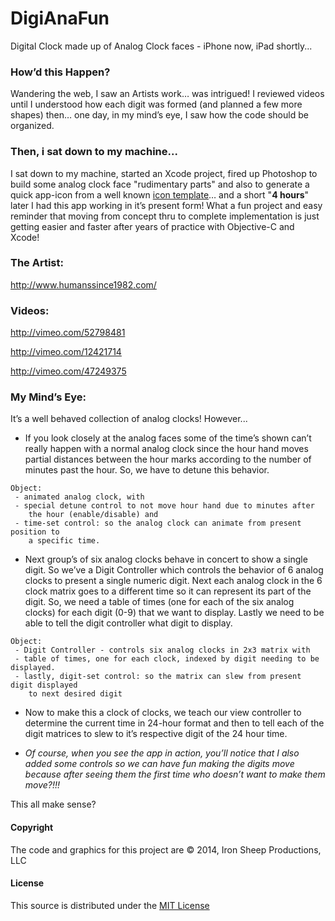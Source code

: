 # DigiAnaFun

Digital Clock made up of Analog Clock faces - iPhone now, iPad
shortly...

### How’d this Happen?

Wandering the web, I saw an Artists work… was intrigued! I reviewed
videos until I understood how each digit was formed (and planned a few
more shapes) then… one day, in my mind’s eye, I saw how the code should
be organized.

### Then, i sat down to my machine...

I sat down to my machine, started an Xcode project, fired up Photoshop
to build some analog clock face "rudimentary parts" and also to generate
a quick app-icon from a well known [icon template][]… and a short "**4
hours**" later I had this app working in it’s present form! What a fun
project and easy reminder that moving from concept thru to complete
implementation is just getting easier and faster after years of practice
with Objective-C and Xcode!

### The Artist:

<http://www.humanssince1982.com/>

### Videos:

<http://vimeo.com/52798481>

<http://vimeo.com/12421714>

<http://vimeo.com/47249375>

### My Mind’s Eye:

It’s a well behaved collection of analog clocks! However...

-   If you look closely at the analog faces some of the time’s shown
    can’t really happen with a normal analog clock since the hour hand
    moves partial distances between the hour marks according to the
    number of minutes past the hour. So, we have to detune this
    behavior.

<!-- -->

    Object: 
     - animated analog clock, with 
     - special detune control to not move hour hand due to minutes after
        the hour (enable/disable) and
     - time-set control: so the analog clock can animate from present position to 
        a specific time.

-   Next group’s of six analog clocks behave in concert to show a single
    digit. So we’ve a Digit Controller which controls the behavior of 6
    analog clocks to present a single numeric digit. Next each analog
    clock in the 6 clock matrix goes to a different time so it can
    represent its part of the digit. So, we need a table of times (one
    for each of the six analog clocks) for each digit (0-9) that we want
    to display. Lastly we need to be able to tell the digit controller
    what digit to display.

<!-- -->

    Object: 
     - Digit Controller - controls six analog clocks in 2x3 matrix with
     - table of times, one for each clock, indexed by digit needing to be displayed.
     - lastly, digit-set control: so the matrix can slew from present digit displayed 
        to next desired digit

-   Now to make this a clock of clocks, we teach our view controller to
    determine the current time in 24-hour format and then to tell each
    of the digit matrices to slew to it’s respective digit of the 24
    hour time.

-   *Of course, when you see the app in action, you’ll notice that I
    also added some controls so we can have fun making the digits move
    because after seeing them the first time who doesn’t want to make
    them move?!!!*

This all make sense?

#### Copyright

The code and graphics for this project are © 2014, Iron Sheep
Productions, LLC

#### License

This source is distributed under the [MIT License][]

  [icon template]: http://appicontemplate.com/
  [MIT License]: https://github.com/ironsheep/DigiAnaFun/blob/master/LICENSE
